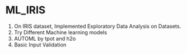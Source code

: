 # ML_IRIS
1. On IRIS dataset, Implemented Exploratory Data Analysis on Datasets.
2. Try Different Machine learning models
3. AUTOML by tpot and h2o
4. Basic Input Validation